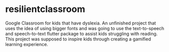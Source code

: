 # resilientclassroom

Google Classroom for kids that have dyslexia. An unfinished project that uses the idea of using bigger fonts and was going to use the text-to-speech and speech-to-text flutter package to assist kids struggling with reading. This project was supposed to inspire kids through creating a gamified learning experience.


